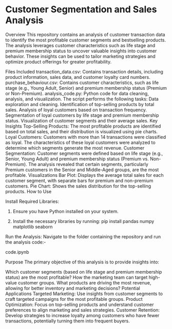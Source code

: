 # Customer Segmentation and Sales Analysis

Overview
This repository contains an analysis of customer transaction data to identify the most profitable customer segments and bestselling products. The analysis leverages customer characteristics such as life stage and premium membership status to uncover valuable insights into customer behavior. These insights can be used to tailor marketing strategies and optimize product offerings for greater profitability.

Files Included
transaction_data.csv: Contains transaction details, including product information, sales data, and customer loyalty card numbers.
purchase_behaviour.csv: Contains customer characteristics, such as life stage (e.g., Young Adult, Senior) and premium membership status (Premium or Non-Premium).
analysis_code.py: Python code for data cleaning, analysis, and visualization. The script performs the following tasks:
Data exploration and cleaning.
Identification of top-selling products by total sales.
Analysis of loyal customers based on transaction frequency.
Segmentation of loyal customers by life stage and premium membership status.
Visualization of customer segments and their average sales.
Key Insights
Top-Selling Products: The most profitable products are identified based on total sales, and their distribution is visualized using pie charts.
Loyal Customers: Customers with more than 14 transactions were classified as loyal. The characteristics of these loyal customers were analyzed to determine which segments generate the most revenue.
Customer Segmentation: Customer segments were defined based on life stage (e.g., Senior, Young Adult) and premium membership status (Premium vs. Non-Premium). The analysis revealed that certain segments, particularly Premium customers in the Senior and Middle-Aged groups, are the most profitable.
Visualizations
Bar Plot: Displays the average total sales for each customer segment, with separate bars for premium and non-premium customers.
Pie Chart: Shows the sales distribution for the top-selling products.
How to Use

Install Required Libraries:

1) Ensure you have Python installed on your system.

2) Install the necessary libraries by running: pip install pandas numpy matplotlib seaborn

Run the Analysis: Navigate to the folder containing the repository and run the analysis code:- 

code.ipynb

Purpose
The primary objective of this analysis is to provide insights into:

Which customer segments (based on life stage and premium membership status) are the most profitable?
How the marketing team can target high-value customer groups.
What products are driving the most revenue, allowing for better inventory and marketing decisions?
Potential Applications
Targeted Marketing: Use insights from customer segments to craft targeted campaigns for the most profitable groups.
Product Optimization: Focus on top-selling products and understand customer preferences to align marketing and sales strategies.
Customer Retention: Develop strategies to increase loyalty among customers who have fewer transactions, potentially turning them into frequent buyers.
